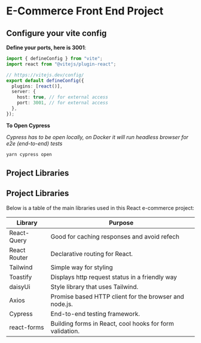 # E-Commerce Front End Project

## Configure your vite config

**Define your ports, here is 3001**:

```ts
import { defineConfig } from "vite";
import react from "@vitejs/plugin-react";

// https://vitejs.dev/config/
export default defineConfig({
  plugins: [react()],
  server: {
    host: true, // for external access
    port: 3001, // for external access
  },
});
```

**To Open Cypress**

_Cypress has to be open locally, on Docker it will run headless browser for e2e (end-to-end) tests_

```bash
yarn cypress open
```

## Project Libraries

## Project Libraries

Below is a table of the main libraries used in this React e-commerce project:

| Library      | Purpose                                                  |
| ------------ | -------------------------------------------------------- |
| React-Query  | Good for caching responses and avoid refech              |
| React Router | Declarative routing for React.                           |
| Tailwind     | Simple way for styling                                   |
| Toastify     | Displays http request status in a friendly way           |
| daisyUi      | Style library that uses Tailwind.                        |
| Axios        | Promise based HTTP client for the browser and node.js.   |
| Cypress      | End-to-end testing framework.                            |
| react-forms  | Building forms in React, cool hooks for form validation. |
